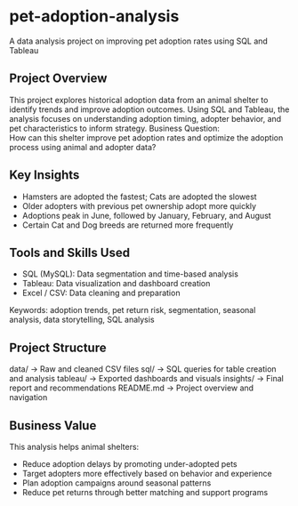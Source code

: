 # pet-adoption-analysis
A data analysis project on improving pet adoption rates using SQL and Tableau

## Project Overview
This project explores historical adoption data from an animal shelter to identify trends and improve adoption outcomes. Using SQL and Tableau, the analysis focuses on understanding adoption timing, adopter behavior, and pet characteristics to inform strategy.
Business Question:  
How can this shelter improve pet adoption rates and optimize the adoption process using animal and adopter data?

## Key Insights
- Hamsters are adopted the fastest; Cats are adopted the slowest
- Older adopters with previous pet ownership adopt more quickly
- Adoptions peak in June, followed by January, February, and August
- Certain Cat and Dog breeds are returned more frequently

## Tools and Skills Used
- SQL (MySQL): Data segmentation and time-based analysis
- Tableau: Data visualization and dashboard creation
- Excel / CSV: Data cleaning and preparation

Keywords: adoption trends, pet return risk, segmentation, seasonal analysis, data storytelling, SQL analysis

## Project Structure
data/ → Raw and cleaned CSV files
sql/ → SQL queries for table creation and analysis
tableau/ → Exported dashboards and visuals
insights/ → Final report and recommendations
README.md → Project overview and navigation

## Business Value
This analysis helps animal shelters:
- Reduce adoption delays by promoting under-adopted pets
- Target adopters more effectively based on behavior and experience
- Plan adoption campaigns around seasonal patterns
- Reduce pet returns through better matching and support programs
